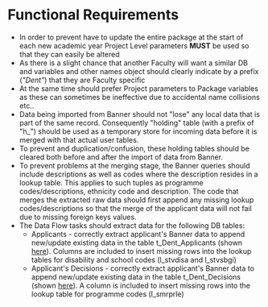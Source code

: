 # Functional Requirements

- In order to prevent have to update the entire package at the start of each new academic year
Project Level parameters **MUST** be used so that they can easily be altered
- As there is a slight chance that another Faculty will want a similar DB and variables and other
names object should clearly indicate by a prefix (*"Dent"*) that they are Faculty specific
- At the same time should prefer Project parameters to Package variables as these can sometimes
 be ineffective due to accidental name collisions etc..
- Data being imported from Banner should not "lose" any local data that is part of the same record.
Consequently "holding" table (with a prefix of "h_") should be used as a temporary store for incoming
data before it is merged with that actual user tables.
- To prevent and duplication/confusion, these holding tables should be cleared both before and after
the import of data from Banner.
- To prevent problems at the merging stage, the Banner queries should include descriptions as well
as codes where the description resides in a lookup table. This applies to such tuples as programme
codes/descriptions, ethnicity code and description. The code that merges the extracted raw data
should first append any missing lookup codes/descriptions so that the merge of the applicant
data will not fail due to missing foreign keys values.
- The Data Flow tasks should extract data for the following DB tables:
  - Applicants - correctly extract applicant's Banner data to append new/update existing data in the table t_Dent_Applicants (shown [here](https://universityofleeds.visualstudio.com/FAD/_wiki/wikis/FAD.wiki?wikiVersion=GBwikiMaster&pagePath=%2FIntro%2FData%20Dictionary%2FData%20Tables)). Columns are included to insert missing rows into the lookup tables for disability and school codes (l_stvdisa and l_stvsbgi)
  - Applicant's Decisions - correctly extract applicant's Banner data to append new/update existing data in the table t_Dent_Decisions (shown [here](https://universityofleeds.visualstudio.com/FAD/_wiki/wikis/FAD.wiki?wikiVersion=GBwikiMaster&pagePath=%2FIntro%2FData%20Dictionary%2FData%20Tables&anchor=decisions)). A column is included to insert missing rows into the lookup table for programme codes (l_smrprle)